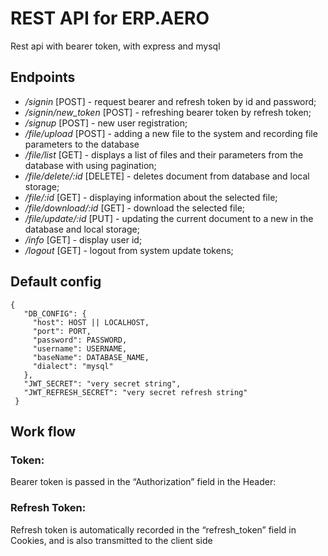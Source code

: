 # REST API for ERP.AERO
Rest api with bearer token, with express and mysql
## Endpoints
- _/signin_ [POST] - request bearer and refresh token by id and password;
- _/signin/new_token_ [POST] - refreshing bearer token by refresh token;
- _/signup_ [POST] - new user registration;
- _/file/upload_ [POST] - adding a new file to the system and recording
                        file parameters to the database
- _/file/list_ [GET] - displays a list of files and their parameters from the database with
                    using pagination;
- _/file/delete/:id_ [DELETE] - deletes document from database and local
                              storage;
- _/file/:id_ [GET] - displaying information about the selected file;
- _/file/download/:id_ [GET] - download the selected file;
- _/file/update/:id_ [PUT] - updating the current document to a new in the database and
                             local storage;
- _/info_ [GET]  - display user id;
- _/logout_ [GET]  - logout from system  update tokens;
## Default config
```
{
   "DB_CONFIG": {
     "host": HOST || LOCALHOST,
     "port": PORT,
     "password": PASSWORD,
     "username": USERNAME,
     "baseName": DATABASE_NAME,
     "dialect": "mysql"
   },
   "JWT_SECRET": "very secret string",
   "JWT_REFRESH_SECRET": "very secret refresh string"
 }
```
## Work flow
### Token: 
Bearer token is passed in the “Authorization” field in the Header:
### Refresh Token:
Refresh token is automatically recorded in the “refresh_token” field in Cookies, and is also transmitted to the client side
